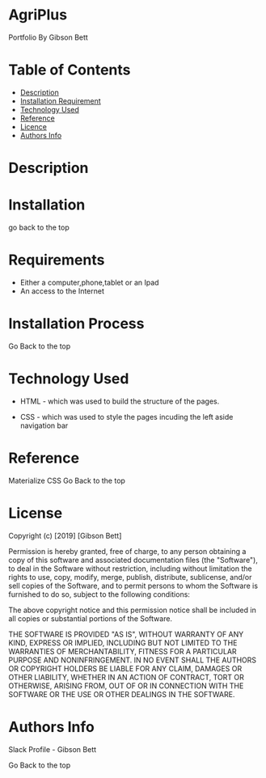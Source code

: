 # AgriPlus


Portfolio
By Gibson Bett

# Table of Contents
- [Description](https://github.com/gibsonbett/AgriPlus/edit/gh-pages/README.md#Description)
- [Installation Requirement](https://github.com/gibsonbett/AgriPlus/edit/gh-pages/README.md#Installation-Requirement)
- [Technology Used](https://github.com/gibsonbett/AgriPlus/edit/gh-pages/README.md#Technology-Used)
- [Reference](https://github.com/gibsonbett/AgriPlus/edit/gh-pages/README.md#Reference)
- [Licence](https://github.com/gibsonbett/AgriPlus/edit/gh-pages/README.md#Licence)
- [Authors Info](https://github.com/gibsonbett/AgriPlus/edit/gh-pages/README.md#Authors-Info)

# Description

# Installation
go back to the top

# Requirements
- Either a computer,phone,tablet or an Ipad
- An access to the Internet

# Installation Process
Go Back to the top

# Technology Used
- HTML - which was used to build the structure of the pages.

- CSS - which was used to style the pages incuding the left aside navigation bar

# Reference
Materialize CSS Go Back to the top

# License
Copyright (c) [2019] [Gibson Bett]

Permission is hereby granted, free of charge, to any person obtaining a copy of this software and associated documentation files (the "Software"), to deal in the Software without restriction, including without limitation the rights to use, copy, modify, merge, publish, distribute, sublicense, and/or sell copies of the Software, and to permit persons to whom the Software is furnished to do so, subject to the following conditions:

The above copyright notice and this permission notice shall be included in all copies or substantial portions of the Software.

THE SOFTWARE IS PROVIDED "AS IS", WITHOUT WARRANTY OF ANY KIND, EXPRESS OR IMPLIED, INCLUDING BUT NOT LIMITED TO THE WARRANTIES OF MERCHANTABILITY, FITNESS FOR A PARTICULAR PURPOSE AND NONINFRINGEMENT. IN NO EVENT SHALL THE AUTHORS OR COPYRIGHT HOLDERS BE LIABLE FOR ANY CLAIM, DAMAGES OR OTHER LIABILITY, WHETHER IN AN ACTION OF CONTRACT, TORT OR OTHERWISE, ARISING FROM, OUT OF OR IN CONNECTION WITH THE SOFTWARE OR THE USE OR OTHER DEALINGS IN THE SOFTWARE.

# Authors Info
Slack Profile - Gibson Bett

Go Back to the top
